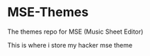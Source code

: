 # MSE-Themes

The themes repo for MSE (Music Sheet Editor)

This is where i store my hacker mse theme
